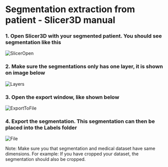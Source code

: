 # Segmentation extraction from patient - Slicer3D manual

### 1. Open Slicer3D with your segmented patient. You should see segmentation like this
 
 ![SlicerOpen](https://user-images.githubusercontent.com/68167377/229519204-963d005b-d4ec-43a2-beae-9aaf9462db8e.jpg)

### 2. Make sure the segmentations only has one layer, it is shown on image below

![Layers](https://user-images.githubusercontent.com/68167377/229522065-36fb3401-f296-4513-8ed2-26016c323549.jpg)

### 3. Open the export window, like shown below

![ExportToFile](https://user-images.githubusercontent.com/68167377/229524916-5a0d7060-d186-4f5d-bfd9-62e1cff439bc.jpg)

### 4. Export the segmentation. This segmentation can then be placed into the Labels folder

![File](https://user-images.githubusercontent.com/68167377/229525711-ccb53594-aac3-4adc-b4a0-44639121e99a.jpg)

Note: Make sure you that segmentation and medical dataset have same dimensions. For example: If you have cropped your dataset, the segmentation should also be cropped.
